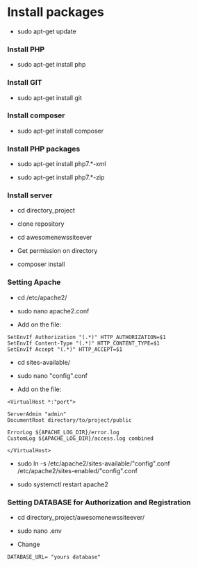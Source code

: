 # Install packages
- sudo apt-get update
### Install PHP
- sudo apt-get install php
### Install GIT
- sudo apt-get install git
### Install composer
- sudo apt-get install composer
### Install PHP packages
- sudo apt-get install php7.*-xml

- sudo apt-get install php7.*-zip
### Install server
- cd directory_project

- clone repository

- cd awesomenewssiteever

- Get permission on directory
 
- composer install
### Setting Apache
- cd /etc/apache2/

- sudo nano apache2.conf

- Add on the file:
````
SetEnvIf Authorization "(.*)" HTTP_AUTHORIZATION=$1
SetEnvIf Content-Type "(.*)" HTTP_CONTENT_TYPE=$1
SetEnvIf Accept "(.*)" HTTP_ACCEPT=$1
````
- cd sites-available/

- sudo nano "config".conf

- Add on the file:
````
<VirtualHost *:"port">

ServerAdmin "admin"
DocumentRoot directory/to/project/public

ErrorLog ${APACHE_LOG_DIR}/error.log
CustomLog ${APACHE_LOG_DIR}/access.log combined

</VirtualHost>
````
- sudo ln -s /etc/apache2/sites-available/"config".conf /etc/apache2/sites-enabled/"config".conf

- sudo systemctl restart apache2
### Setting DATABASE for Authorization and Registration
- cd directory_project/awesomenewssiteever/

- sudo nano .env

- Change 
```
DATABASE_URL= "yours database"
```

